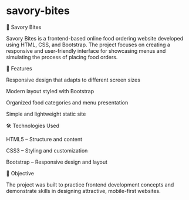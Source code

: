 # savory-bites
🍴 Savory Bites

Savory Bites is a frontend-based online food ordering website developed using HTML, CSS, and Bootstrap. The project focuses on creating a responsive and user-friendly interface for showcasing menus and simulating the process of placing food orders.

📌 Features

Responsive design that adapts to different screen sizes

Modern layout styled with Bootstrap

Organized food categories and menu presentation

Simple and lightweight static site

🛠️ Technologies Used

HTML5 – Structure and content

CSS3 – Styling and customization

Bootstrap – Responsive design and layout

🎯 Objective

The project was built to practice frontend development concepts and demonstrate skills in designing attractive, mobile-first websites.
